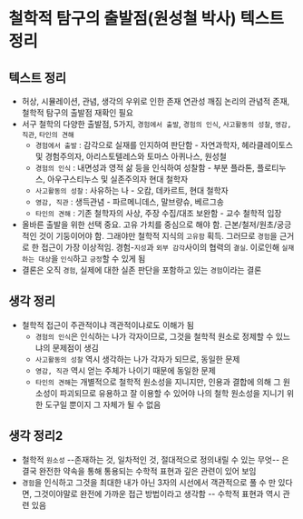 # 철학적 탐구의 출발점(원성철 박사) 텍스트 정리

## 텍스트 정리
- 허상, 시뮬레이션, 관념, 생각의 우위로 인한 존재 연관성 깨짐 논리의 관념적 존재, 철학적 탐구의 출발점 재확인 필요
- 서구 철학의 다양한 출발점, 5가지, `경험에서 출발`, `경험의 인식`, `사고활동의 성찰`, `영감, 직관`, `타인의 견해`
  - `경험에서 출발` : 감각으로 실재를 인지하여 판단함 - 자연과학자, 헤라클레이토스 및 경험주의자, 아리스토텔레스와 토마스 아퀴나스, 원성철
  - `경험의 인식` : 내면성과 영적 삶 등을 인식하여 성찰함 - 부분 플라톤, 플로티누스, 아우구스티누스 및 실존주의자 현대 철학자
  - `사고활동의 성찰` : 사유하는 나 - 오캄, 데카르트, 현대 철학자
  - `영감, 직관` : 생득관념 - 파르메니데스, 말브량슈, 베르그송
   - `타인의 견해` : 기존 철학자의 사상, 주장 수집/대조 보완함 - 교수 철학적 입장
 - 올바른 출발을 위한 선택 중요. 고유 가치를 중심으로 해야 함. 근본/철저/원초/궁긍적인 것이 기둥이어야 함. 그래야만 철학적 지식의 `고유함` 획득. 그러므로 `경험`을 근거로 한 접근이 가장 이상적임. 경험-`지성`과 `외부 감각`사이의 협력의 `결실`. 이로인해 `실재하는 대상`을 `인식`하고 `긍정`할 수 있게 됨
- 결론은 오직 `경험`, 실제에 대한 실존 판단을 포함하고 있는 `경험`이라는 결론

## 생각 정리
- 철학적 접근이 주관적이냐 객관적이냐로도 이해가 됨
  - `경험의 인식`은 인식하는 나가 각자이므로, 그것을 철학적 원소로 정제할 수 있느냐의 문제점이 생김
  - `사고활동의 성찰` 역시 생각하는 나가 각자가 되므로, 동일한 문제
  - `영감, 직관` 역시 얻는 주체가 나이기 때문에 동일한 문제
  - `타인의 견해`는 개별적으로 철학적 원소성을 지니지만, 인용과 결합에 의해 그 원소성이 파괴되므로 유용하고 잘 이용할 수 있어야 나의 철학 원소성을 지니기 위한 도구일 뿐이지 그 자체가 될 수 없음

## 생각 정리2
- 철학적 `원소성` --존재하는 것, 일차적인 것, 절대적으로 정의내릴 수 있는 무엇-- 은 결국 완전한 약속을 통해 통용되는 수학적 표현과 깊은 관련이 있어 보임
- `경험`을 인식하고 그것을 최대한 내가 아닌 3자의 시선에서 객관적으로 풀 수 만 있다면, 그것이야말로 완전에 가까운 접근 방법이라고 생각함 -- 수학적 표현과 역시 관련 있음
